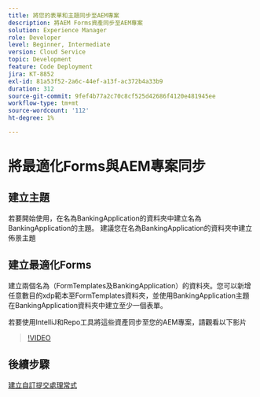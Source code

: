```yaml
---
title: 將您的表單和主題同步至AEM專案
description: 將AEM Forms資產同步至AEM專案
solution: Experience Manager
role: Developer
level: Beginner, Intermediate
version: Cloud Service
topic: Development
feature: Code Deployment
jira: KT-8852
exl-id: 81a53f52-2a6c-44ef-a13f-ac372b4a33b9
duration: 312
source-git-commit: 9fef4b77a2c70c8cf525d42686f4120e481945ee
workflow-type: tm+mt
source-wordcount: '112'
ht-degree: 1%

---
```


# 將最適化Forms與AEM專案同步

## 建立主題

若要開始使用，在名為BankingApplication的資料夾中建立名為BankingApplication的主題。 建議您在名為BankingApplication的資料夾中建立佈景主題

## 建立最適化Forms

建立兩個名為（FormTemplates及BankingApplication）的資料夾。您可以新增任意數目的xdp範本至FormTemplates資料夾，並使用BankingApplication主題在BankingApplication資料夾中建立至少一個表單。

若要使用IntelliJ和Repo工具將這些資產同步至您的AEM專案，請觀看以下影片

>[!VIDEO](https://video.tv.adobe.com/v/336937?quality=12&learn=on)

## 後續步驟

[建立自訂提交處理常式](./custom-submit-to-servlet.md)
